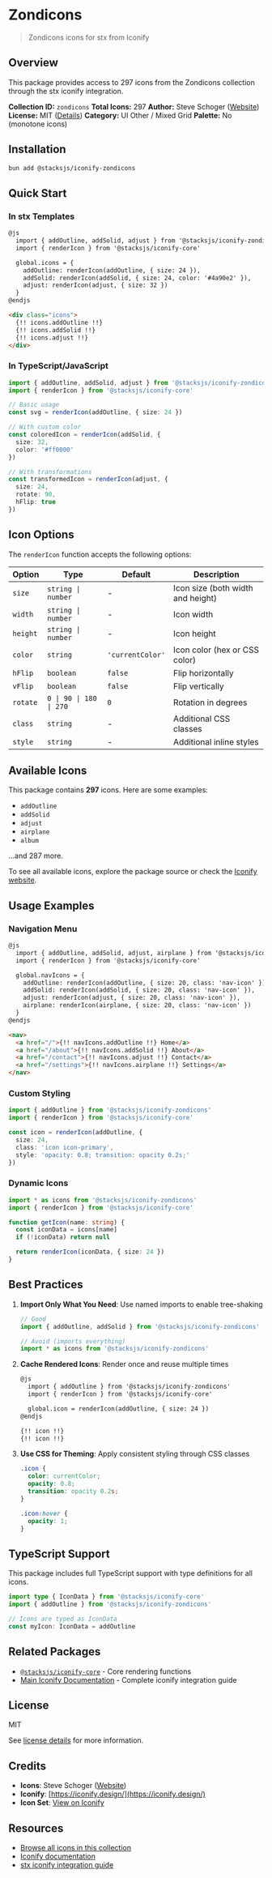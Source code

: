 # Zondicons

> Zondicons icons for stx from Iconify

## Overview

This package provides access to 297 icons from the Zondicons collection through the stx iconify integration.

**Collection ID:** `zondicons`
**Total Icons:** 297
**Author:** Steve Schoger ([Website](https://github.com/dukestreetstudio/zondicons))
**License:** MIT ([Details](https://github.com/dukestreetstudio/zondicons/blob/master/LICENSE))
**Category:** UI Other / Mixed Grid
**Palette:** No (monotone icons)

## Installation

```bash
bun add @stacksjs/iconify-zondicons
```

## Quick Start

### In stx Templates

```html
@js
  import { addOutline, addSolid, adjust } from '@stacksjs/iconify-zondicons'
  import { renderIcon } from '@stacksjs/iconify-core'

  global.icons = {
    addOutline: renderIcon(addOutline, { size: 24 }),
    addSolid: renderIcon(addSolid, { size: 24, color: '#4a90e2' }),
    adjust: renderIcon(adjust, { size: 32 })
  }
@endjs

<div class="icons">
  {!! icons.addOutline !!}
  {!! icons.addSolid !!}
  {!! icons.adjust !!}
</div>
```

### In TypeScript/JavaScript

```typescript
import { addOutline, addSolid, adjust } from '@stacksjs/iconify-zondicons'
import { renderIcon } from '@stacksjs/iconify-core'

// Basic usage
const svg = renderIcon(addOutline, { size: 24 })

// With custom color
const coloredIcon = renderIcon(addSolid, {
  size: 32,
  color: '#ff0000'
})

// With transformations
const transformedIcon = renderIcon(adjust, {
  size: 24,
  rotate: 90,
  hFlip: true
})
```

## Icon Options

The `renderIcon` function accepts the following options:

| Option | Type | Default | Description |
|--------|------|---------|-------------|
| `size` | `string \| number` | - | Icon size (both width and height) |
| `width` | `string \| number` | - | Icon width |
| `height` | `string \| number` | - | Icon height |
| `color` | `string` | `'currentColor'` | Icon color (hex or CSS color) |
| `hFlip` | `boolean` | `false` | Flip horizontally |
| `vFlip` | `boolean` | `false` | Flip vertically |
| `rotate` | `0 \| 90 \| 180 \| 270` | `0` | Rotation in degrees |
| `class` | `string` | - | Additional CSS classes |
| `style` | `string` | - | Additional inline styles |

## Available Icons

This package contains **297** icons. Here are some examples:

- `addOutline`
- `addSolid`
- `adjust`
- `airplane`
- `album`

...and 287 more.

To see all available icons, explore the package source or check the [Iconify website](https://icon-sets.iconify.design/zondicons/).

## Usage Examples

### Navigation Menu

```html
@js
  import { addOutline, addSolid, adjust, airplane } from '@stacksjs/iconify-zondicons'
  import { renderIcon } from '@stacksjs/iconify-core'

  global.navIcons = {
    addOutline: renderIcon(addOutline, { size: 20, class: 'nav-icon' }),
    addSolid: renderIcon(addSolid, { size: 20, class: 'nav-icon' }),
    adjust: renderIcon(adjust, { size: 20, class: 'nav-icon' }),
    airplane: renderIcon(airplane, { size: 20, class: 'nav-icon' })
  }
@endjs

<nav>
  <a href="/">{!! navIcons.addOutline !!} Home</a>
  <a href="/about">{!! navIcons.addSolid !!} About</a>
  <a href="/contact">{!! navIcons.adjust !!} Contact</a>
  <a href="/settings">{!! navIcons.airplane !!} Settings</a>
</nav>
```

### Custom Styling

```typescript
import { addOutline } from '@stacksjs/iconify-zondicons'
import { renderIcon } from '@stacksjs/iconify-core'

const icon = renderIcon(addOutline, {
  size: 24,
  class: 'icon icon-primary',
  style: 'opacity: 0.8; transition: opacity 0.2s;'
})
```

### Dynamic Icons

```typescript
import * as icons from '@stacksjs/iconify-zondicons'
import { renderIcon } from '@stacksjs/iconify-core'

function getIcon(name: string) {
  const iconData = icons[name]
  if (!iconData) return null

  return renderIcon(iconData, { size: 24 })
}
```

## Best Practices

1. **Import Only What You Need**: Use named imports to enable tree-shaking
   ```typescript
   // Good
   import { addOutline, addSolid } from '@stacksjs/iconify-zondicons'

   // Avoid (imports everything)
   import * as icons from '@stacksjs/iconify-zondicons'
   ```

2. **Cache Rendered Icons**: Render once and reuse multiple times
   ```html
   @js
     import { addOutline } from '@stacksjs/iconify-zondicons'
     import { renderIcon } from '@stacksjs/iconify-core'

     global.icon = renderIcon(addOutline, { size: 24 })
   @endjs

   {!! icon !!}
   {!! icon !!}
   ```

3. **Use CSS for Theming**: Apply consistent styling through CSS classes
   ```css
   .icon {
     color: currentColor;
     opacity: 0.8;
     transition: opacity 0.2s;
   }

   .icon:hover {
     opacity: 1;
   }
   ```

## TypeScript Support

This package includes full TypeScript support with type definitions for all icons.

```typescript
import type { IconData } from '@stacksjs/iconify-core'
import { addOutline } from '@stacksjs/iconify-zondicons'

// Icons are typed as IconData
const myIcon: IconData = addOutline
```

## Related Packages

- [`@stacksjs/iconify-core`](../iconify-core) - Core rendering functions
- [Main Iconify Documentation](../../docs/iconify.md) - Complete iconify integration guide

## License

MIT

See [license details](https://github.com/dukestreetstudio/zondicons/blob/master/LICENSE) for more information.

## Credits

- **Icons**: Steve Schoger ([Website](https://github.com/dukestreetstudio/zondicons))
- **Iconify**: [https://iconify.design/](https://iconify.design/)
- **Icon Set**: [View on Iconify](https://icon-sets.iconify.design/zondicons/)

## Resources

- [Browse all icons in this collection](https://icon-sets.iconify.design/zondicons/)
- [Iconify documentation](https://iconify.design/docs/)
- [stx iconify integration guide](../../docs/iconify.md)
